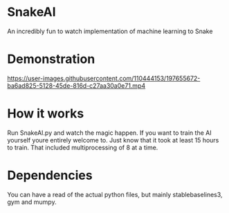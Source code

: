 # SnakeAI
An incredibly fun to watch implementation of machine learning to Snake

# Demonstration


https://user-images.githubusercontent.com/110444153/197655672-ba6ad825-5128-45de-816d-c27aa30a0e71.mp4


# How it works

Run SnakeAI.py and watch the magic happen. If you want to train the AI yourself youre entirely welcome to. Just know that it took at least 15 hours to train.
That included multiprocessing of 8 at a time.

# Dependencies

You can have a read of the actual python files, but mainly stablebaselines3, gym and mumpy.
